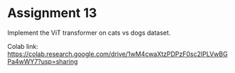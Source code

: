 # Assignment 13

Implement the ViT transformer on cats vs dogs dataset.

Colab link: https://colab.research.google.com/drive/1wM4cwaXtzPDPzF0sc2IPLVwBGPa4wWY7?usp=sharing
